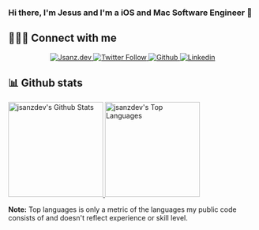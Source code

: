 ### Hi there, I'm Jesus and I'm a iOS and Mac Software Engineer 👋

## 🧑🏻‍💻 Connect with me

<!-- Badges template - https://github.com/badges/shields -->
<p align="center">
  <a href="https://jsanz.dev">
    <img alt="Jsanz.dev" title="Jsanz.dev" src="https://img.shields.io/badge/web-jsanz.dev-D65B38?style=for-the-badge" />
  </a>
  <a href="https://twitter.com/jsanz_dev">
    <img alt="Twitter Follow" src="https://img.shields.io/twitter/follow/jsanz_dev?label=Twitter&logo=Twitter&style=for-the-badge">
  </a>
  <a href="https://github.com/jsanzdev">
    <img alt="Github" title="Github" src="https://img.shields.io/github/followers/jsanzdev?color=236ad3&labelColor=1155ba&style=for-the-badge&logo=github&label=Follow"/>
  </a>
  <a href="https://www.linkedin.com/in/jesussanzperez/">
    <img alt="Linkedin" title="Linkedin" src="https://img.shields.io/badge/LinkedIn-0077B5?style=for-the-badge&logo=linkedin&logoColor=white" />
  </a>
</p>

## 📊 Github stats

<!-- https://github.com/anuraghazra/github-readme-stats -->
<a href="https://github.com/anuraghazra/github-readme-stats">
  <img alt="jsanzdev's Github Stats" src="https://denvercoder1-github-readme-stats.vercel.app/api?username=jsanzdev&show_icons=true&count_private=true&theme=react&hide_border=true&bg_color=1F222E&title_color=F85D7F&icon_color=F8D866" height="192px"/>
</a>
<a href="https://github.com/anuraghazra/github-readme-stats">
  <img alt="jsanzdev's Top Languages" src="https://denvercoder1-github-readme-stats.vercel.app/api/top-langs/?username=jsanzdev&langs_count=8&layout=compact&theme=react&hide_border=true&bg_color=1F222E&title_color=F85D7F&icon_color=F8D866" height="192px"/>
</a>

<b>Note:</b> Top languages is only a metric of the languages my public code consists of and doesn't reflect experience or skill level.
